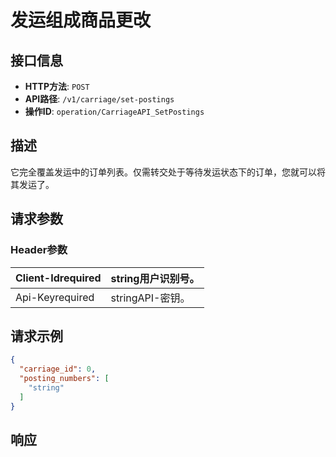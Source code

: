 # 发运组成商品更改

## 接口信息

- **HTTP方法**: `POST`
- **API路径**: `/v1/carriage/set-postings`
- **操作ID**: `operation/CarriageAPI_SetPostings`

## 描述

它完全覆盖发运中的订单列表。仅需转交处于等待发运状态下的订单，您就可以将其发运了。

## 请求参数

### Header参数

| Client-Idrequired | string用户识别号。 |
|---|---|
| Api-Keyrequired | stringAPI-密钥。 |

## 请求示例

```json
{
  "carriage_id": 0,
  "posting_numbers": [
    "string"
  ]
}
```

## 响应
